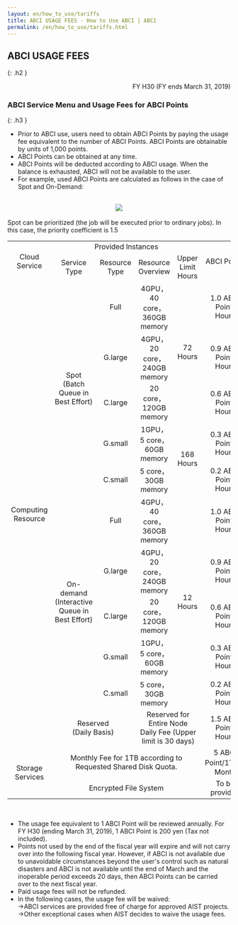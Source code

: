 ```yaml
---
layout: en/how_to_use/tariffs
title: ABCI USAGE FEES - How to Use ABCI | ABCI
permalink: /en/how_to_use/tariffs.html
---
```



## ABCI USAGE FEES
{: .h2 }

<div align="right">FY H30 (FY ends March 31, 2019)</div>


### ABCI Service Menu and Usage Fees for ABCI Points
{: .h3 }

<div class="cf">
<ul class="dot_ul">
<li class="dot">Prior to ABCI use, users need to obtain ABCI Points by paying the usage fee equivalent to the number of ABCI Points. ABCI Points are obtainable by units of 1,000 points.</li>
<li class="dot">ABCI Points can be obtained at any time.</li>
<li class="dot">ABCI Points will be deducted according to ABCI usage. When the balance is exhausted, ABCI will not be available to the user.</li>
<li class="dot">For example, used ABCI Points are calculated as follows in the case of Spot and On-Demand:</li>
</ul>
<br />
<div align="center"><img src="../../img/how_to_use/tariffs/en_img.jpg" /></div><br />

<div class="lead_text">Spot can be prioritized (the job will be executed prior to ordinary jobs). In this case, the priority coefficient is 1.5</div>

<table class="table en">
<tr align="center">
<td rowspan="2">Cloud Service</td>
<td colspan="4">Provided Instances</td>
<td rowspan="2">ABCI Points</td>
</tr>
<tr align="center">
	<td>Service Type</td>
	<td>Resource Type</td>
	<td>Resource Overview</td>
	<td>Upper Limit Hours</td>
</tr>
<tr align="center">
	<td rowspan="11">Computing Resource</td>
	<td rowspan="5">Spot<br>(Batch Queue in Best Effort)</td>
	<td>Full</td>
	<td>4GPU， 40 core， 360GB memory</td>
	<td rowspan="3">72 Hours</td>
	<td>1.0 ABCI Point/ Hours</td>
</tr>
<tr align="center">
<td>G.large</td>
<td>4GPU， 20 core， 240GB memory</td>
<td>0.9 ABCI Point/ Hours</td>
</tr>
<tr align="center">
<td>C.large</td>
<td>20 core， 120GB memory</td>
<td>0.6 ABCI Point/ Hours</td>
</tr>
<tr align="center">
<td>G.small</td>
<td>1GPU， 5 core， 60GB memory</td>
<td rowspan="2">168 Hours</td>
<td>0.3 ABCI Point/ Hours</td>
</tr>
<tr align="center">
<td>C.small</td>
<td>5 core， 30GB memory</td>
<td>0.2 ABCI Point/ Hours</td>
</tr>
<tr align="center">
<td rowspan="5">On-demand<br>
(Interactive Queue in Best Effort)</td>
<td>Full</td>
<td>4GPU， 40 core， 360GB memory</td>
<td rowspan="5">12 Hours</td>
<td>1.0 ABCI Point/ Hours</td>
</tr>
<tr align="center">
<td>G.large</td>
<td>4GPU， 20 core， 240GB memory</td>
<td>0.9 ABCI Point/ Hours</td>
</tr>
<tr align="center">
<td>C.large</td>
<td>20 core， 120GB memory</td>
<td>0.6 ABCI Point/ Hours</td>
</tr>
<tr align="center">
<td>G.small</td>
<td>1GPU， 5 core， 60GB memory</td>
<td>0.3 ABCI Point/ Hours</td>
</tr>
<tr align="center">
<td>C.small</td>
<td>5 core， 30GB memory</td>
<td>0.2 ABCI Point/ Hours</td>
</tr>
<tr align="center">
<td colspan="2">Reserved<br>(Daily Basis)</td>
<td colspan="2">Reserved for Entire Node<br>Daily Fee (Upper limit is 30 days)</td>
<td>1.5 ABCI Point/ Hours</td>
</tr>
<tr align="center">
<td rowspan="2">Storage Services</td>
<td colspan="4">Monthly Fee for 1TB according to Requested Shared Disk Quota.</td>
<td>5 ABCI Point/1TB・Month</td>
</tr>
<tr align="center">
<td colspan="4">Encrypted File System</td>
<td>To be provided</td>
</tr>
</table>

<br />
<ul class="dot_ul">
<li class="dot">The usage fee equivalent to 1 ABCI Point will be reviewed annually. For FY H30 (ending March 31, 2019), 1 ABCI Point is 200 yen (Tax not included).</li>
<li class="dot">Points not used by the end of the fiscal year will expire and will not carry over into the following fiscal year.  However, if ABCI is not available due to unavoidable circumstances beyond the user's control such as natural disasters and ABCI is not available until the end of March and the inoperable period exceeds 20 days, then ABCI Points can be carried over to the next fiscal year.</li>
<li class="dot">Paid usage fees will not be refunded.</li>
<li class="dot">In the following cases, the usage fee will be waived:<br />
->ABCI services are provided free of charge for approved AIST projects.<br />
->Other exceptional cases when AIST decides to waive the usage fees.</li>
</ul>
</div>
